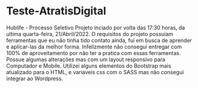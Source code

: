 # Teste-AtratisDigital
Hublife - Processo Seletivo 
Projeto inciado por volta das 17:30 horas, da ultima quarta-feira, 21/Abril/2022.
O requisitos do projeto possuiam ferramentas que eu não tinha tido contato ainda, fui em busca de aprender e aplicar-las da melhor forma.
Infelizmente não consegui entregar com 100% de aproveitamento por não ter a pratica com essas ferramentas. Possue algumas alterações mas com um layout responsivo para Computador e Mobile.
Utilizei alguns elementos do Bootstrap mais atualizado para o HTML, e variaveis css com o SASS mas não consegui integrar ao Wordpress.
